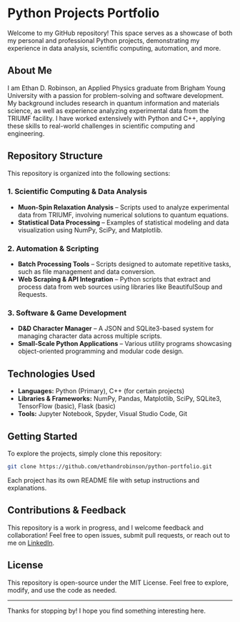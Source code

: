 # Python Projects Portfolio

Welcome to my GitHub repository! This space serves as a showcase of both my personal and professional Python projects, demonstrating my experience in data analysis, scientific computing, automation, and more.

## About Me
I am Ethan D. Robinson, an Applied Physics graduate from Brigham Young University with a passion for problem-solving and software development. My background includes research in quantum information and materials science, as well as experience analyzing experimental data from the TRIUMF facility. I have worked extensively with Python and C++, applying these skills to real-world challenges in scientific computing and engineering.

## Repository Structure
This repository is organized into the following sections:

### 1. **Scientific Computing & Data Analysis**
- **Muon-Spin Relaxation Analysis** – Scripts used to analyze experimental data from TRIUMF, involving numerical solutions to quantum equations.
- **Statistical Data Processing** – Examples of statistical modeling and data visualization using NumPy, SciPy, and Matplotlib.

### 2. **Automation & Scripting**
- **Batch Processing Tools** – Scripts designed to automate repetitive tasks, such as file management and data conversion.
- **Web Scraping & API Integration** – Python scripts that extract and process data from web sources using libraries like BeautifulSoup and Requests.

### 3. **Software & Game Development**
- **D&D Character Manager** – A JSON and SQLite3-based system for managing character data across multiple scripts.
- **Small-Scale Python Applications** – Various utility programs showcasing object-oriented programming and modular code design.

## Technologies Used
- **Languages:** Python (Primary), C++ (for certain projects)
- **Libraries & Frameworks:** NumPy, Pandas, Matplotlib, SciPy, SQLite3, TensorFlow (basic), Flask (basic)
- **Tools:** Jupyter Notebook, Spyder, Visual Studio Code, Git

## Getting Started
To explore the projects, simply clone this repository:
```sh
git clone https://github.com/ethandrobinson/python-portfolio.git
```
Each project has its own README file with setup instructions and explanations.

## Contributions & Feedback
This repository is a work in progress, and I welcome feedback and collaboration! Feel free to open issues, submit pull requests, or reach out to me on [LinkedIn](https://linkedin.com/in/ethan-d-robinson).

## License
This repository is open-source under the MIT License. Feel free to explore, modify, and use the code as needed.

---

Thanks for stopping by! I hope you find something interesting here.

